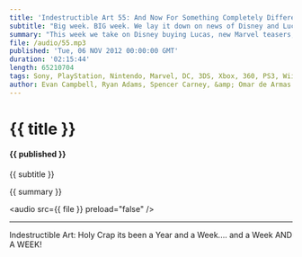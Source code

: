 ```yaml
---
title: 'Indestructible Art 55: And Now For Something Completely Different'
subtitle: "Big week. BIG week. We lay it down on news of Disney and LucasFilm, Halo 4, GameStop, Watchmen, and new Marvel Teasers."
summary: "This week we take on Disney buying Lucas, new Marvel teasers, more Watchmen prequels, and Halo 4. Then we get down to what really matters the things that we played and read this week. There's a lot in there. I hope you dig it. We sure had a good time putting it together. "
file: /audio/55.mp3
published: 'Tue, 06 NOV 2012 00:00:00 GMT'
duration: '02:15:44'
length: 65210704
tags: Sony, PlayStation, Nintendo, Marvel, DC, 3DS, Xbox, 360, PS3, Wii, PSN, XBLA, Video Games, Comics, Games, Indestructible Art, Halo, Star Wars, Disney, Watchmen, LucasFilm, Gamestop, Happy, Bravest Warriors, Fatale, Frankenstein
author: Evan Campbell, Ryan Adams, Spencer Carney, &amp; Omar de Armas
---
```


# {{ title }}

#### {{ published }}

{{ subtitle }}

{{ summary }}

<audio src={{ file }} preload="false" />


- - -

Indestructible Art: Holy Crap its been a Year and a Week.... and a Week AND A WEEK!